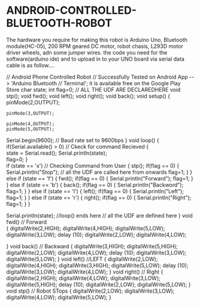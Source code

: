 # ANDROID-CONTROLLED-BLUETOOTH-ROBOT
The hardware you require for making this robot is Arduino Uno, Bluetooth module(HC-05), 200 RPM geared DC motor, robot chasis, L293D motor driver wheels, adn some jumper wires.
 the code you need for the software(arduino ide)  and to upload in to your UNO board via serial data cable is as follow....
 
   // Android Phone Controlled Robot
// Successfully Tested on Android App --> 'Arduino Bluetooth 
// Terminal'; it is available free on the Google Play Store
char state;
int flag=0;            // ALL THE UDF ARE DECLAREDHERE
void stp();
void fwd();
void left();
void right();
void back();
void setup()
   {
    pinMode(2,OUTPUT);                  
   
    pinMode(3,OUTPUT);                  

    pinMode(4,OUTPUT);                  
    pinMode(5,OUTPUT);                  
Serial.begin(9600);   // Baud rate set to 9600bps
}
void loop() {
    if(Serial.available() > 0)      // Ckeck for command Recieved
    {    
      state = Serial.read();
      Serial.println(state);  
      flag=0;
    }  
    if (state == 'x')     // Checking Command from User
    {
        stp();
        if(flag == 0)
       {
          Serial.println("Stop");                     // all the UDF are called here from onwards
          flag=1;
       }
    }
    else if (state == 'f')
    {
        fwd();
        if(flag == 0)
        {
          Serial.println("Forward");
          flag=1;
         }
    }
    else if (state == 'b')
    {
        back();
        if(flag == 0)
        {
          Serial.println("Backword");
          flag=1;
        }
    }
    else if (state == 'l')
    {
        left();
        if(flag == 0)
        {
          Serial.println("Left");
          flag=1;
         }
    }
    else if (state == 'r')
    {
        right();
        if(flag == 0)
        {
          Serial.println("Right");
          flag=1;
         }
    }
 
    

 
    
 
Serial.println(state); //loop() ends here                // all the UDF are defined here
 }
void fwd()          // Forward               
{
  digitalWrite(2,HIGH);
  digitalWrite(4,HIGH);
  digitalWrite(5,LOW);
  digitalWrite(3,LOW);
  delay (10);
  digitalWrite(2,LOW);
  digitalWrite(4,LOW);
  
}
void back()          // Backward
{
  digitalWrite(3,HIGH);
  digitalWrite(5,HIGH);
  digitalWrite(2,LOW);
  digitalWrite(4,LOW);
  delay (10);
   digitalWrite(3,LOW);
  digitalWrite(5,LOW);
}
void left()          //LEFT
{
  digitalWrite(2,LOW);
  digitalWrite(4,HIGH);
  digitalWrite(3,HIGH);
  digitalWrite(5,LOW);
  delay (10);
  digitalWrite(3,LOW); 
  digitalWrite(4,LOW);
 }
void right()          // Right
{
  digitalWrite(2,HIGH);
  digitalWrite(4,LOW);
  digitalWrite(3,LOW);
  digitalWrite(5,HIGH);
 delay (10);
 digitalWrite(2,LOW);
 digitalWrite(5,LOW);
}
void stp()            // Robot STops
{
  digitalWrite(2,LOW);
  digitalWrite(3,LOW);
  digitalWrite(4,LOW);
  digitalWrite(5,LOW);
}
